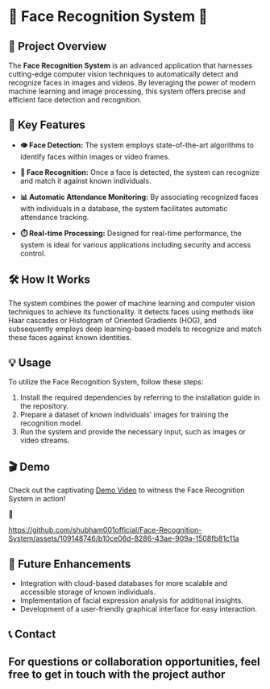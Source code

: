 # 👤 Face Recognition System 👥

## 📜 Project Overview
The **Face Recognition System** is an advanced application that harnesses cutting-edge computer vision techniques to automatically detect and recognize faces in images and videos. By leveraging the power of modern machine learning and image processing, this system offers precise and efficient face detection and recognition.

## 🔑 Key Features
- **👁️ Face Detection:** The system employs state-of-the-art algorithms to identify faces within images or video frames.
  
- **🤖 Face Recognition:** Once a face is detected, the system can recognize and match it against known individuals.

- **📊 Automatic Attendance Monitoring:** By associating recognized faces with individuals in a database, the system facilitates automatic attendance tracking.

- **⏱️ Real-time Processing:** Designed for real-time performance, the system is ideal for various applications including security and access control.

## 🛠️ How It Works
The system combines the power of machine learning and computer vision techniques to achieve its functionality. It detects faces using methods like Haar cascades or Histogram of Oriented Gradients (HOG), and subsequently employs deep learning-based models to recognize and match these faces against known identities.

## 💡 Usage
To utilize the Face Recognition System, follow these steps:
1. Install the required dependencies by referring to the installation guide in the repository.
2. Prepare a dataset of known individuals' images for training the recognition model.
3. Run the system and provide the necessary input, such as images or video streams.

## 🎬 Demo
Check out the captivating [Demo Video]([demo_video.mp4](https://github.com/shubham001official/Face-Recognition-System/assets/109148746/b10ce06d-8286-43ae-909a-1508fb81c11a)) to witness the Face Recognition System in action!

🎥 

https://github.com/shubham001official/Face-Recognition-System/assets/109148746/b10ce06d-8286-43ae-909a-1508fb81c11a



## 🚀 Future Enhancements
- Integration with cloud-based databases for more scalable and accessible storage of known individuals.
- Implementation of facial expression analysis for additional insights.
- Development of a user-friendly graphical interface for easy interaction.

## 📞 Contact
For questions or collaboration opportunities, feel free to get in touch with the project author
---
